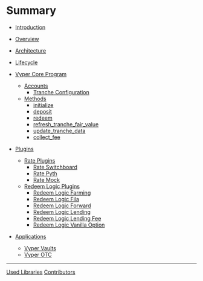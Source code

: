 # Summary

- [Introduction](introduction.md)

- [Overview](overview.md)

- [Architecture](architecture.md)
- [Lifecycle](lifecycle.md)

- [Vyper Core Program]()
  - [Accounts]()
    - [Tranche Configuration]()
  - [Methods]()
    - [initialize]()
    - [deposit]()
    - [redeem]()
    - [refresh_tranche_fair_value]()
    - [update_tranche_data]()
    - [collect_fee]()
- [Plugins]()

  - [Rate Plugins]()
    - [Rate Switchboard]()
    - [Rate Pyth]()
    - [Rate Mock]()
  - [Redeem Logic Plugins]()
    - [Redeem Logic Farming]()
    - [Redeem Logic Fila]()
    - [Redeem Logic Forward]()
    - [Redeem Logic Lending]()
    - [Redeem Logic Lending Fee]()
    - [Redeem Logic Vanilla Option]()

- [Applications]()
  - [Vyper Vaults]()
  - [Vyper OTC]()

---

[Used Libraries](misc/libraries.md)
[Contributors](misc/contributors.md)
